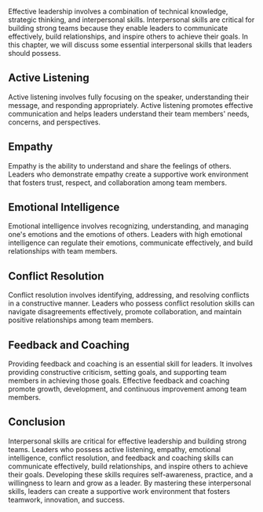 

Effective leadership involves a combination of technical knowledge, strategic thinking, and interpersonal skills. Interpersonal skills are critical for building strong teams because they enable leaders to communicate effectively, build relationships, and inspire others to achieve their goals. In this chapter, we will discuss some essential interpersonal skills that leaders should possess.

Active Listening
----------------

Active listening involves fully focusing on the speaker, understanding their message, and responding appropriately. Active listening promotes effective communication and helps leaders understand their team members' needs, concerns, and perspectives.

Empathy
-------

Empathy is the ability to understand and share the feelings of others. Leaders who demonstrate empathy create a supportive work environment that fosters trust, respect, and collaboration among team members.

Emotional Intelligence
----------------------

Emotional intelligence involves recognizing, understanding, and managing one's emotions and the emotions of others. Leaders with high emotional intelligence can regulate their emotions, communicate effectively, and build relationships with team members.

Conflict Resolution
-------------------

Conflict resolution involves identifying, addressing, and resolving conflicts in a constructive manner. Leaders who possess conflict resolution skills can navigate disagreements effectively, promote collaboration, and maintain positive relationships among team members.

Feedback and Coaching
---------------------

Providing feedback and coaching is an essential skill for leaders. It involves providing constructive criticism, setting goals, and supporting team members in achieving those goals. Effective feedback and coaching promote growth, development, and continuous improvement among team members.

Conclusion
----------

Interpersonal skills are critical for effective leadership and building strong teams. Leaders who possess active listening, empathy, emotional intelligence, conflict resolution, and feedback and coaching skills can communicate effectively, build relationships, and inspire others to achieve their goals. Developing these skills requires self-awareness, practice, and a willingness to learn and grow as a leader. By mastering these interpersonal skills, leaders can create a supportive work environment that fosters teamwork, innovation, and success.
